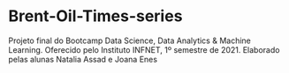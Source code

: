 # Brent-Oil-Times-series
Projeto final do Bootcamp Data Science, Data Analytics & Machine Learning. Oferecido pelo Instituto INFNET, 1º semestre de 2021.
Elaborado pelas alunas Natalia Assad e Joana Enes
